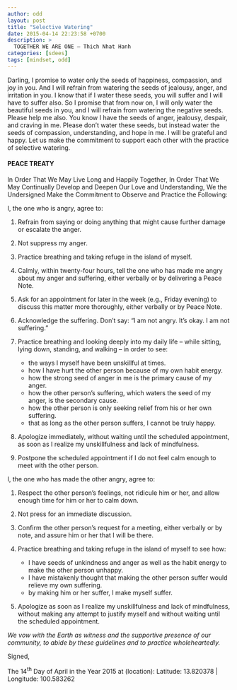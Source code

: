 ```yaml
---
author: odd
layout: post
title: "Selective Watering"
date: 2015-04-14 22:23:58 +0700
description: >
  TOGETHER WE ARE ONE – Thich Nhat Hanh
categories: [sdees]
tags: [mindset, odd]
---
```

Darling, I promise to water only the seeds of happiness, compassion, and joy in you. And I will refrain from watering the seeds of jealousy, anger, and irritation in you. I know that if I water these seeds, you will suffer and I will have to suffer also. So I promise that from now on, I will only water the beautiful seeds in you, and I will refrain from watering the negative seeds. Please help me also. You know I have the seeds of anger, jealousy, despair, and craving in me. Please don’t water these seeds, but instead water the seeds of compassion, understanding, and hope in me. I will be grateful and happy. Let us make the commitment to support each other with the practice of selective watering.

#### PEACE TREATY

In Order That We May Live Long and Happily Together, In Order That We May Continually Develop and Deepen Our Love and Understanding, We the Undersigned Make the Commitment to Observe and Practice the Following:

I, the one who is angry, agree to:

1. Refrain from saying or doing anything that might cause further damage or escalate the anger.
2. Not suppress my anger.
3. Practice breathing and taking refuge in the island of myself.
4. Calmly, within twenty-four hours, tell the one who has made me angry about my anger and suffering, either verbally or by delivering a Peace Note.
5. Ask for an appointment for later in the week (e.g., Friday evening) to discuss this matter more thoroughly, either verbally or by Peace Note.
6. Acknowledge the suffering. Don’t say: “I am not angry. It’s okay. I am not suffering.”
7. Practice breathing and looking deeply into my daily life – while sitting, lying down, standing, and walking – in order to see:

    - the ways I myself have been unskillful at times.
    - how I have hurt the other person because of my own habit energy.
    - how the strong seed of anger in me is the primary cause of my anger.
    - how the other person’s suffering, which waters the seed of my anger, is the secondary cause.
    - how the other person is only seeking relief from his or her own suffering.
    - that as long as the other person suffers, I cannot be truly happy.

8. Apologize immediately, without waiting until the scheduled appointment, as soon as I realize my unskillfulness and lack of mindfulness.
9. Postpone the scheduled appointment if I do not feel calm enough to meet with the other person.

I, the one who has made the other angry, agree to:

1. Respect the other person’s feelings, not ridicule him or her, and allow enough time for him or her to calm down.
2. Not press for an immediate discussion.
3. Confirm the other person’s request for a meeting, either verbally or by note, and assure him or her that I will be there.
4. Practice breathing and taking refuge in the island of myself to see how:

    * I have seeds of unkindness and anger as well as the habit energy to make the other person unhappy.
    * I have mistakenly thought that making the other person suffer would relieve my own suffering.
    * by making him or her suffer, I make myself suffer.

5. Apologize as soon as I realize my unskillfulness and lack of mindfulness, without making any attempt to justify myself and without waiting until the scheduled appointment.

*We vow with the Earth as witness and the supportive presence of our community, to abide by these guidelines and to practice wholeheartedly.*

Signed,

The 14<sup>th</sup> Day of April in the Year 2015 at (location): Latitude: 13.820378 | Longitude: 100.583262
